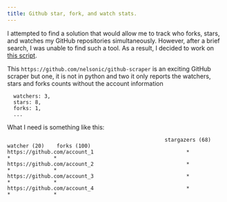 ```yaml
---
title: Github star, fork, and watch stats. 
---
```


I attempted to find a solution that would allow me to track who forks, stars, and watches my GitHub repositories simultaneously. However, after a brief search, I was unable to find such a tool. As a result, I decided to work on [this script](https://github.com/dragona/github-stat).


This ```https://github.com/nelsonic/github-scraper``` is an exciting GitHub scraper but one, it is not in python and two it only reports the watchers, stars and forks counts
without the account information 
```
  watchers: 3,
  stars: 8,
  forks: 1,
  ...
```

What I need is something like this:

```
                                                   stargazers (68)    watcher (20)    forks (100)    
https://github.com/account_1                              *                *              *    
https://github.com/account_2                              *                *              *    
https://github.com/account_3                              *                *              *    
https://github.com/account_4                              *                *              *   
```

